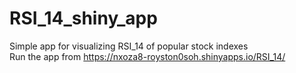 # RSI_14_shiny_app
Simple app for visualizing RSI_14 of popular stock indexes  
Run the app from https://nxoza8-royston0soh.shinyapps.io/RSI_14/


